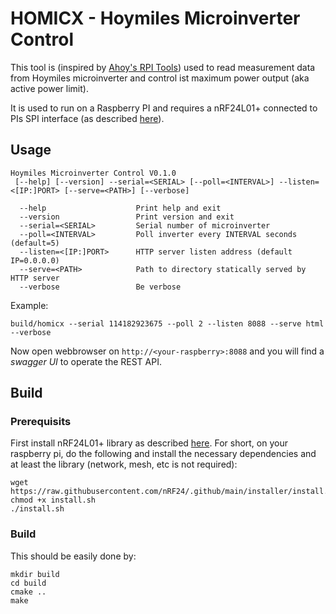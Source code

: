 # HOMICX - Hoymiles Microinverter Control

This tool is (inspired by [Ahoy's RPI Tools](https://github.com/lumapu/ahoy/tree/main/tools/rpi)) used to read measurement data from Hoymiles microinverter and control ist maximum power output (aka active power limit).

It is used to run on a Raspberry PI and requires a nRF24L01+ connected to PIs SPI interface (as described [here](https://tutorials-raspberrypi.de/funkkommunikation-zwischen-raspberry-pis-und-arduinos-2-4-ghz/)).

## Usage

```
Hoymiles Microinverter Control V0.1.0
 [--help] [--version] --serial=<SERIAL> [--poll=<INTERVAL>] --listen=<[IP:]PORT> [--serve=<PATH>] [--verbose]

  --help                    Print help and exit
  --version                 Print version and exit
  --serial=<SERIAL>         Serial number of microinverter
  --poll=<INTERVAL>         Poll inverter every INTERVAL seconds (default=5)
  --listen=<[IP:]PORT>      HTTP server listen address (default IP=0.0.0.0)
  --serve=<PATH>            Path to directory statically served by HTTP server
  --verbose                 Be verbose
```

Example:

```
build/homicx --serial 114182923675 --poll 2 --listen 8088 --serve html --verbose
```

Now open webbrowser on `http://<your-raspberry>:8088` and you will find a *swagger UI* to operate the REST API.

## Build 

### Prerequisits

First install nRF24L01+ library as described [here](https://nrf24.github.io/RF24/md_docs_2using__cmake.html). 
For short, on your raspberry pi, do the following and install the necessary dependencies and at least the library (network, mesh, etc is not required):

```
wget https://raw.githubusercontent.com/nRF24/.github/main/installer/install.sh
chmod +x install.sh
./install.sh
```

### Build

This should be easily done by:

```
mkdir build
cd build
cmake ..
make
```
